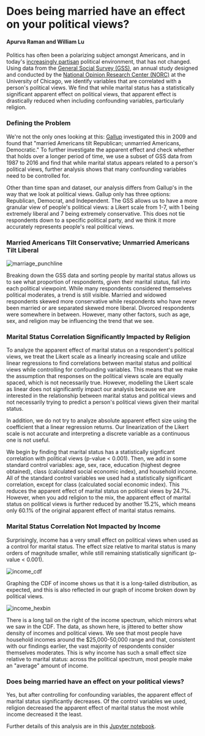 # Does being married have an effect on your political views?
#### Apurva Raman and William Lu

Politics has often been a polarizing subject amongst Americans, and in today's [increasingly partisan](https://www.nytimes.com/2014/06/16/opinion/charles-blow-politics-grow-more-partisan-than-ever.html) political environment, that has not changed. Using data from the [General Social Survey (GSS)](https://gssdataexplorer.norc.org/), an annual study designed and conducted by the [National Opinion Research Center (NORC)](http://www.norc.org/Pages/default.aspx) at the University of Chicago, we identify variables that are correlated with a person's political views. We find that while marital status has a statistically significant apparent effect on political views, that apparent effect is drastically reduced when including confounding variables, particularly religion.

### Defining the Problem

We're not the only ones looking at this: [Gallup](http://www.gallup.com/poll/121571/marriage-remains-key-predictor-party-identification.aspx) investigated this in 2009 and found that "married Americans tilt Republican; unmarried Americans, Democratic." To further investigate the apparent effect and check whether that holds over a longer period of time, we use a subset of GSS data from 1987 to 2016 and find that while marital status appears related to a person's political views, further analysis shows that many confounding variables need to be controlled for.

Other than time span and dataset, our analysis differs from Gallup's in the way that we look at political views. Gallup only has three options: Republican, Democrat, and Independent. The GSS allows us to have a more granular view of people's political views: a Likert scale from 1-7, with 1 being extremely liberal and 7 being extremely conservative. This does not tie respondents down to a specific political party, and we think it more accurately represents people's real political views.

### Married Americans Tilt Conservative; Unmarried Americans Tilt Liberal

![marriage_punchline](https://github.com/williamalu/data_science_politics/blob/master/Plots/marriage_punchline.png)

Breaking down the GSS data and sorting people by marital status allows us to see what proportion of respondents, given their marital status, fall into each political viewpoint. While many respondents considered themselves political moderates, a trend is still visible. Married and widowed respondents skewed more conservative while respondents who have never been married or are separated skewed more liberal. Divorced respondents were somewhere in between. However, many other factors, such as age, sex, and religion may be influencing the trend that we see.

### Marital Status Correlation Significantly Impacted by Religion

To analyze the apparent effect of marital status on a respondent's political views, we treat the Likert scale as a linearly increasing scale and utilize linear regressions to find correlations between marital status and political views while controlling for confounding variables. This means that we make the assumption that responses on the political views scale are equally spaced, which is not necessarily true. However, modelling the Likert scale as linear does not significantly impact our analysis because we are interested in the relationship between marital status and political views and not necessarily trying to predict a person's political views given their marital status.

In addition, we do not try to analyze absolute apparent effect size using the coefficient that a linear regression returns. Our linearization of the Likert scale is not accurate and interpreting a discrete variable as a continuous one is not useful.

We begin by finding that marital status has a statistically signficant correlation with political views (p-value < 0.001). Then, we add in some standard control variables: age, sex, race, education (highest degree obtained), class (calculated social economic index), and household income. All of the standard control variables we used had a statistically significant correlation, except for class (calculated social economic index). This reduces the apparent effect of marital status on political views by 24.7%. However, when you add religion to the mix, the apparent effect of marital status on political views is further reduced by another 15.2%, which means only 60.1% of the original apparent effect of marital status remains.

### Marital Status Correlation Not Impacted by Income

Surprisingly, income has a very small effect on political views when used as a control for marital status. The effect size relative to marital status is many orders of magnitude smaller, while still remaining statistically significant (p-value < 0.001).

![income_cdf](https://github.com/williamalu/data_science_politics/blob/master/Plots/cdf_income.png)

Graphing the CDF of income shows us that it is a long-tailed distribution, as expected, and this is also reflected in our graph of income broken down by political views.

![income_hexbin](https://github.com/williamalu/data_science_politics/blob/master/Plots/income_hexbin.png)

There is a long tail on the right of the income spectrum, which mirrors what we saw in the CDF. The data, as shown here, is jittered to better show density of incomes and political views. We see that most people have household incomes around the $25,000-50,000 range and that, consistent with our findings earlier, the vast majority of respondents consider themselves moderates. This is why income has such a small effect size relative to marital status: across the political spectrum, most people make an "average" amount of income.

### Does being married have an effect on your political views?

Yes, but after controlling for confounding variables, the apparent effect of marital status significantly decreases. Of the control variables we used, religion decreased the apparent effect of marital status the most while income decreased it the least.

Further details of this analysis are in this [Jupyter notebook](https://github.com/williamalu/data_science_politics/blob/master/report3.ipynb).
